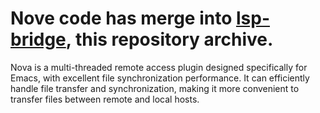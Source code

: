 # Nove code has merge into [lsp-bridge](https://github.com/manateelazycat/lsp-bridge), this repository archive.

Nova is a multi-threaded remote access plugin designed specifically for Emacs, with excellent file synchronization performance. It can efficiently handle file transfer and synchronization, making it more convenient to transfer files between remote and local hosts.
